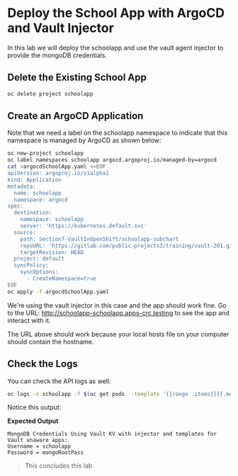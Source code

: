 # Deploy the School App with ArgoCD and Vault Injector

In this lab we will deploy the schoolapp and use the vault agent injector to provide the mongoDB credentials.

## Delete the Existing School App

```bash
oc delete project schoolapp
```

## Create an ArgoCD Application

Note that we need a label on the schoolapp namespace to indicate that this namespace is managed by ArgoCD as shown below:

```bash
oc new-project schoolapp
oc label namespaces schoolapp argocd.argoproj.io/managed-by=argocd
cat >argocdSchoolApp.yaml <<EOF
apiVersion: argoproj.io/v1alpha1
kind: Application
metadata:
  name: schoolapp
  namespace: argocd
spec:
  destination:
    namespace: schoolapp
    server: 'https://kubernetes.default.svc'
  source:
    path: Section7-VaultInOpenShift/schoolapp-subchart
    repoURL: 'https://gitlab.com/public-projects3/training/vault-201.git'
    targetRevision: HEAD
  project: default
  syncPolicy:
    syncOptions:
      - CreateNamespace=true
EOF
oc apply -f argocdSchoolApp.yaml
```

We're using the vault injector in this case and the app should work fine. Go to the URL: http://schoolapp-schoolapp.apps-crc.testing to see the app and interact with it.

The URL above should work because your local hosts file on your computer should contain the hostname.

## Check the Logs

You can check the API logs as well:

```bash
oc logs -n schoolapp -f $(oc get pods --template '{{range .items}}{{.metadata.name}}{{end}}' --selector=app=api) -c api
```

Notice this output:

**Expected Output**
```
MongoDB Credentials Using Vault KV with injector and templates for Vault unaware apps: 
Username = schoolapp
Password = mongoRootPass
```

> This concludes this lab